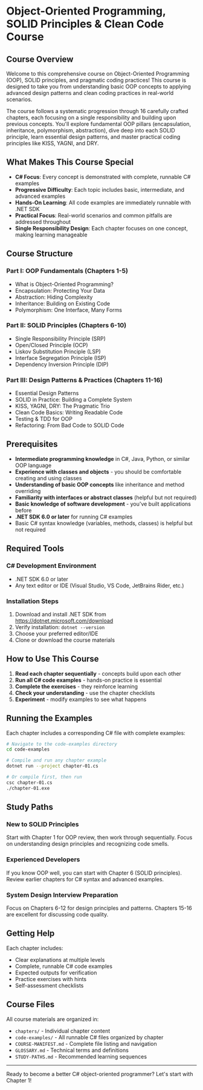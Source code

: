 # Object-Oriented Programming, SOLID Principles & Clean Code Course

## Course Overview

Welcome to this comprehensive course on Object-Oriented Programming (OOP), SOLID principles, and pragmatic coding practices! This course is designed to take you from understanding basic OOP concepts to applying advanced design patterns and clean coding practices in real-world scenarios.

The course follows a systematic progression through 16 carefully crafted chapters, each focusing on a single responsibility and building upon previous concepts. You'll explore fundamental OOP pillars (encapsulation, inheritance, polymorphism, abstraction), dive deep into each SOLID principle, learn essential design patterns, and master practical coding principles like KISS, YAGNI, and DRY.

## What Makes This Course Special

- **C# Focus**: Every concept is demonstrated with complete, runnable C# examples
- **Progressive Difficulty**: Each topic includes basic, intermediate, and advanced examples  
- **Hands-On Learning**: All code examples are immediately runnable with .NET SDK
- **Practical Focus**: Real-world scenarios and common pitfalls are addressed throughout
- **Single Responsibility Design**: Each chapter focuses on one concept, making learning manageable

## Course Structure

### Part I: OOP Fundamentals (Chapters 1-5)
- What is Object-Oriented Programming?
- Encapsulation: Protecting Your Data
- Abstraction: Hiding Complexity
- Inheritance: Building on Existing Code
- Polymorphism: One Interface, Many Forms

### Part II: SOLID Principles (Chapters 6-10)
- Single Responsibility Principle (SRP)
- Open/Closed Principle (OCP)
- Liskov Substitution Principle (LSP)
- Interface Segregation Principle (ISP)
- Dependency Inversion Principle (DIP)

### Part III: Design Patterns & Practices (Chapters 11-16)
- Essential Design Patterns
- SOLID in Practice: Building a Complete System
- KISS, YAGNI, DRY: The Pragmatic Trio
- Clean Code Basics: Writing Readable Code
- Testing & TDD for OOP
- Refactoring: From Bad Code to SOLID Code

## Prerequisites

- **Intermediate programming knowledge** in C#, Java, Python, or similar OOP language
- **Experience with classes and objects** - you should be comfortable creating and using classes
- **Understanding of basic OOP concepts** like inheritance and method overriding
- **Familiarity with interfaces or abstract classes** (helpful but not required)
- **Basic knowledge of software development** - you've built applications before
- **.NET SDK 6.0 or later** for running C# examples
- Basic C# syntax knowledge (variables, methods, classes) is helpful but not required

## Required Tools

### C# Development Environment
- .NET SDK 6.0 or later
- Any text editor or IDE (Visual Studio, VS Code, JetBrains Rider, etc.)

### Installation Steps
1. Download and install .NET SDK from https://dotnet.microsoft.com/download
2. Verify installation: `dotnet --version`
3. Choose your preferred editor/IDE
4. Clone or download the course materials

## How to Use This Course

1. **Read each chapter sequentially** - concepts build upon each other
2. **Run all C# code examples** - hands-on practice is essential
3. **Complete the exercises** - they reinforce learning
4. **Check your understanding** - use the chapter checklists
5. **Experiment** - modify examples to see what happens

## Running the Examples

Each chapter includes a corresponding C# file with complete examples:

```bash
# Navigate to the code-examples directory
cd code-examples

# Compile and run any chapter example
dotnet run --project chapter-01.cs

# Or compile first, then run
csc chapter-01.cs
./chapter-01.exe
```

## Study Paths

### New to SOLID Principles
Start with Chapter 1 for OOP review, then work through sequentially. Focus on understanding design principles and recognizing code smells.

### Experienced Developers  
If you know OOP well, you can start with Chapter 6 (SOLID principles). Review earlier chapters for C# syntax and advanced examples.

### System Design Interview Preparation
Focus on Chapters 6-12 for design principles and patterns. Chapters 15-16 are excellent for discussing code quality.

## Getting Help

Each chapter includes:
- Clear explanations at multiple levels
- Complete, runnable C# code examples
- Expected outputs for verification
- Practice exercises with hints
- Self-assessment checklists

## Course Files

All course materials are organized in:
- `chapters/` - Individual chapter content
- `code-examples/` - All runnable C# files organized by chapter
- `COURSE-MANIFEST.md` - Complete file listing and navigation
- `GLOSSARY.md` - Technical terms and definitions
- `STUDY-PATHS.md` - Recommended learning sequences

---

Ready to become a better C# object-oriented programmer? Let's start with Chapter 1!